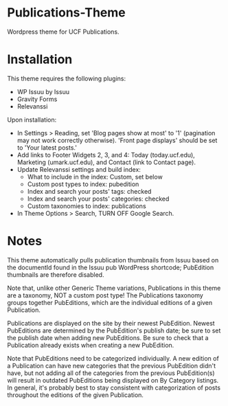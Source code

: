 Publications-Theme
=============

Wordpress theme for UCF Publications.

Installation
=============
This theme requires the following plugins:

* WP Issuu by Issuu
* Gravity Forms
* Relevanssi

Upon installation:
* In Settings > Reading, set 'Blog pages show at most' to '1' (pagination may not work correctly otherwise).  'Front page displays' should be set to 'Your latest posts.'
* Add links to Footer Widgets 2, 3, and 4: Today (today.ucf.edu), Marketing (umark.ucf.edu), and Contact (link to Contact page).
* Update Relevanssi settings and build index:
	* What to include in the index:  Custom, set below
	* Custom post types to index:  pubedition
	* Index and search your posts' tags:  checked
	* Index and search your posts' categories:  checked
	* Custom taxonomies to index:  publications
* In Theme Options > Search, TURN OFF Google Search.

Notes
=============
This theme automatically pulls publication thumbnails from Issuu based on the documentId found in the Issuu pub WordPress shortcode; PubEdition thumbnails are therefore disabled.

Note that, unlike other Generic Theme variations, Publications in this theme are a taxonomy, NOT a custom post type!  The Publications taxonomy groups together PubEditions, which are the individual editions of a given Publication.

Publications are displayed on the site by their newest PubEdition.  Newest PubEditions are determined by the PubEdition's publish date; be sure to set the publish date when adding new PubEditions.  Be sure to check that a Publication already exists when creating a new PubEdition.

Note that PubEditions need to be categorized individually.  A new edition of a Publication can have new categories that the previous PubEdition didn't have, but not adding all of the categories from the previous PubEdition(s) will result in outdated PubEditions being displayed on By Category listings.  In general, it's probably best to stay consistent with categorization of posts throughout the editions of the given Publication.